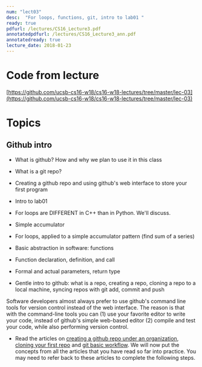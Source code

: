 ```yaml
---
num: "lect03"
desc:  "For loops, functions, git, intro to lab01 "
ready: true
pdfurl: /lectures/CS16_Lecture3.pdf
annotatedpdfurl: /lectures/CS16_Lecture3_ann.pdf
annotatedready: true
lecture_date: 2018-01-23
---
```



# Code from lecture
[https://github.com/ucsb-cs16-w18/cs16-w18-lectures/tree/master/lec-03](https://github.com/ucsb-cs16-w18/cs16-w18-lectures/tree/master/lec-03)

# Topics

## Github intro
* What is github? How and why we plan to use it in this class
* What is a git repo?
* Creating a github repo and using github's web interface to store your first program

* Intro to lab01
* For loops are DIFFERENT in C++ than in Python. We'll discuss.
* Simple accumulator
* For loops, applied to a simple accumulator pattern (find sum of a series)
* Basic abstraction in software: functions
* Function declaration, definition, and call
* Formal and actual parameters, return type


* Gentle intro to github: what is a repo, creating a repo,  cloning a repo to a local machine, syncing repos with git add, commit and push

Software developers almost always prefer to use github's command line tools for version control instead of the web interface. The reason is that with the command-line tools you can (1) use your favorite editor to write your code, instead of github's simple web-based editor (2) compile and test your code, while also performing version control.

* Read the articles on [creating a github repo under an organization](https://ucsb-cs16.github.io/topics/github_com_create_private_repo_under_org/), [cloning your first repo](https://ucsb-cs56-pconrad.github.io/topics/git_cloning_your_first_repo/) and [git basic workflow](https://ucsb-cs56-pconrad.github.io/topics/git_basic_workflow/).  We will now put the concepts from all the articles that you have read so far into practice. You may need to refer back to these articles to complete the following steps.
